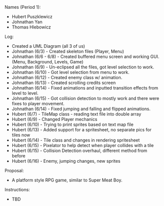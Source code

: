 Names (Period 1):
- Hubert Puszklewicz
- Johnathan Yan
- Thomas Hlebowicz

Log:
- Created a UML Diagram (all 3 of us)
- Johnathan (6/3) - Created skeleton files (Player, Menu)
- Johnathan (6/6 - 6/8) - Created buffered menu screen and working GUI. (Menu, Background, Levels, Game)
- Johnathan (6/9) - Un-eclipsed all the files, got level selection to work.
- Johnathan (6/10) - Got level selection from menu to work.
- Johnathan (6/12) - Created enemy class w/ animation.
- Johnathan (6/13) - Created scrolling credits screen
- Johnathan (6/14) - Fixed animations and inputted transition effects from level to level.
- Johnathan (6/15) - Got collision detection to mostly work and there were fixes to player movement.
- Johnathan (6/14) - Fixed jumping and falling and flipped animations.
- Hubert (6/7) - TileMap class - reading text file into double array
- Hubert (6/9) - Changed Player mechanics
- Hubert (6/10) - Trying to print sprites based on text map file
- Hubert (6/13) - Added support for a spritesheet, no separate pics for tiles now
- Hubert (6/14) - Tile class and changes in rendering spritesheet
- Hubert (6/15) - Pixelator to help detect when player collides with a tile
- Hubert (6/15) - Collision Detection overhaul, different method from before
- Hubert (6/16) - Enemy, jumping changes, new sprites

Proposal:
- A platform style RPG game, similar to Super Meat Boy.

Instructions:
- TBD
